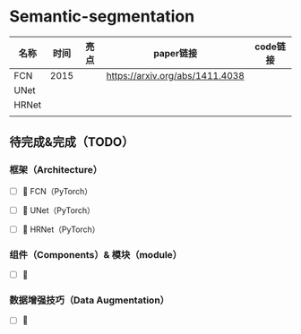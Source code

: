 # Semantic-segmentation

| 名称  | 时间 | 亮点 | paper链接                       | code链接 |
| ----- | ---- | ---- | ------------------------------- | -------- |
| FCN   | 2015 |      | https://arxiv.org/abs/1411.4038 |          |
| UNet  |      |      |                                 |          |
| HRNet |      |      |                                 |          |
|       |      |      |                                 |          |



## 待完成&完成（TODO）

### 框架（Architecture）

- [ ] 🚌 FCN（PyTorch）
- [ ] 🚌 UNet（PyTorch）
- [ ] 🚌 HRNet（PyTorch）



### 组件（Components）& 模块（module）

- [ ] 🚚



### 数据增强技巧（Data Augmentation）

- [ ] 🚕